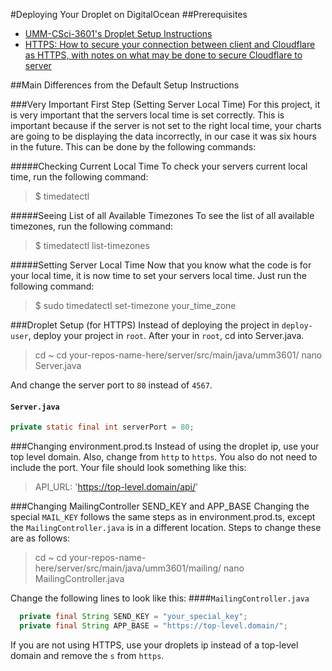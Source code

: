 #Deploying Your Droplet on DigitalOcean
##Prerequisites

* [UMM-CSci-3601's Droplet Setup Instructions](https://github.com/UMM-CSci-3601/droplet-setup-and-build)
* [HTTPS: How to secure your connection between client and Cloudflare as HTTPS, with notes on what may be done to secure Cloudflare to server](https://github.com/UMM-CSci-3601-S19/iteration-4-endgame/blob/master/Documentation/HTTPS.md)

##Main Differences from the Default Setup Instructions

###Very Important First Step (Setting Server Local Time)
For this project, it is very important that the servers local time is set correctly. This is important because
if the server is not set to the right local time, your charts are going to be displaying the data incorrectly,
in our case it was six hours in the future. This can be done by the following commands:

#####Checking Current Local Time
To check your servers current local time, run the following command:
>$ timedatectl

#####Seeing List of all Available Timezones
To see the list of all available timezones, run the following command:
>$ timedatectl list-timezones

#####Setting Server Local Time
Now that you know what the code is for your local time, it is now time to set your servers local time. Just run the following command:
>$ sudo timedatectl set-timezone your_time_zone

###Droplet Setup (for HTTPS)
Instead of deploying the project in ```deploy-user```, deploy your project in ```root```.
After your in ```root```, cd into Server.java.
>cd ~
>cd your-repos-name-here/server/src/main/java/umm3601/
>nano Server.java

And change the server port to ```80``` instead of ```4567```.
#### `Server.java`
```java
private static final int serverPort = 80;
```

###Changing environment.prod.ts
Instead of using the droplet ip, use your top level domain. Also, change from ```http``` to ```https```. You also do not need
to include the port. Your file should look something like this:

>API_URL: 'https://top-level.domain/api/'

###Changing MailingController SEND_KEY and APP_BASE
Changing the special ```MAIL_KEY``` follows the same steps as in environment.prod.ts, except the ```MailingController.java```
is in a different location. Steps to change these are as follows:
>cd ~
>cd your-repos-name-here/server/src/main/java/umm3601/mailing/
>nano MailingController.java

Change the following lines to look like this:
####`MailingController.java`
```java
  private final String SEND_KEY = "your_special_key";
  private final String APP_BASE = "https://top-level.domain/";
```
If you are not using HTTPS, use your droplets ip instead of a top-level domain and remove the ```s``` from ```https```.
